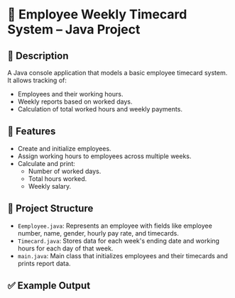 # 🧾 Employee Weekly Timecard System – Java Project

## 📌 Description

A Java console application that models a basic employee timecard system. It allows tracking of:
- Employees and their working hours.
- Weekly reports based on worked days.
- Calculation of total worked hours and weekly payments.

## 💼 Features

- Create and initialize employees.
- Assign working hours to employees across multiple weeks.
- Calculate and print:
  - Number of worked days.
  - Total hours worked.
  - Weekly salary.

## 📂 Project Structure

- `Eemployee.java`: Represents an employee with fields like employee number, name, gender, hourly pay rate, and timecards.
- `Timecard.java`: Stores data for each week's ending date and working hours for each day of that week.
- `main.java`: Main class that initializes employees and their timecards and prints report data.

## ✅ Example Output

